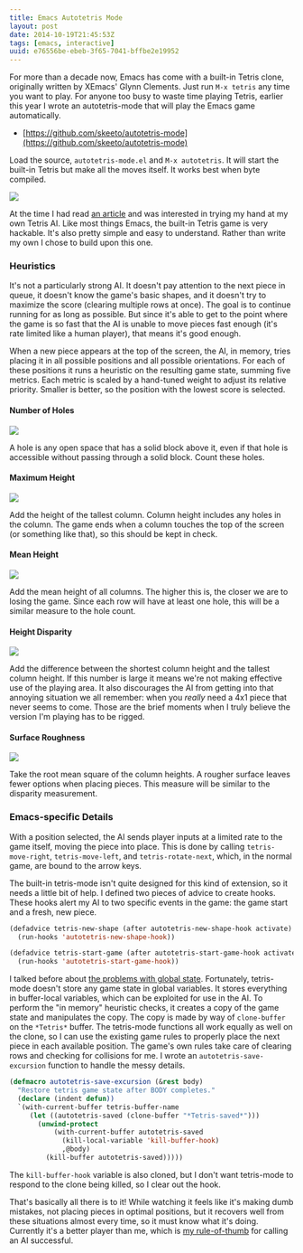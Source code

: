 ```yaml
---
title: Emacs Autotetris Mode
layout: post
date: 2014-10-19T21:45:53Z
tags: [emacs, interactive]
uuid: e76556be-ebeb-3f65-7041-bffbe2e19952
---
```


For more than a decade now, Emacs has come with a built-in Tetris
clone, originally written by XEmacs' Glynn Clements. Just run `M-x
tetris` any time you want to play. For anyone too busy to waste time
playing Tetris, earlier this year I wrote an autotetris-mode that will
play the Emacs game automatically.

* [https://github.com/skeeto/autotetris-mode](https://github.com/skeeto/autotetris-mode)

Load the source, `autotetris-mode.el` and `M-x autotetris`. It will
start the built-in Tetris but make all the moves itself. It works best
when byte compiled.

![](/img/diagram/tetris/screenshot.png)

At the time I had read [an article][orig] and was interested in trying
my hand at my own Tetris AI. Like most things Emacs, the built-in
Tetris game is very hackable. It's also pretty simple and easy to
understand. Rather than write my own I chose to build upon this one.

### Heuristics

It's not a particularly strong AI. It doesn't pay attention to the
next piece in queue, it doesn't know the game's basic shapes, and it
doesn't try to maximize the score (clearing multiple rows at once).
The goal is to continue running for as long as possible. But since
it's able to get to the point where the game is so fast that the AI is
unable to move pieces fast enough (it's rate limited like a human
player), that means it's good enough.

When a new piece appears at the top of the screen, the AI, in memory,
tries placing it in all possible positions and all possible
orientations. For each of these positions it runs a heuristic on the
resulting game state, summing five metrics. Each metric is scaled by a
hand-tuned weight to adjust its relative priority. Smaller is better,
so the position with the lowest score is selected.

#### Number of Holes

![](/img/diagram/tetris/holes.png)

A hole is any open space that has a solid block above it, even if that
hole is accessible without passing through a solid block. Count these
holes.

#### Maximum Height

![](/img/diagram/tetris/height.png)

Add the height of the tallest column. Column height includes any holes
in the column. The game ends when a column touches the top of the
screen (or something like that), so this should be kept in check.

#### Mean Height

![](/img/diagram/tetris/mean.png)

Add the mean height of all columns. The higher this is, the closer we
are to losing the game. Since each row will have at least one hole,
this will be a similar measure to the hole count.

#### Height Disparity

![](/img/diagram/tetris/disparity.png)

Add the difference between the shortest column height and the tallest
column height. If this number is large it means we're not making
effective use of the playing area. It also discourages the AI from
getting into that annoying situation we all remember: when you
*really* need a 4x1 piece that never seems to come. Those are the
brief moments when I truly believe the version I'm playing has to be
rigged.

#### Surface Roughness

![](/img/diagram/tetris/surface.png)

Take the root mean square of the column heights. A rougher surface
leaves fewer options when placing pieces. This measure will be similar
to the disparity measurement.

### Emacs-specific Details

With a position selected, the AI sends player inputs at a limited rate
to the game itself, moving the piece into place. This is done by
calling `tetris-move-right`, `tetris-move-left`, and
`tetris-rotate-next`, which, in the normal game, are bound to the
arrow keys.

The built-in tetris-mode isn't quite designed for this kind of
extension, so it needs a little bit of help. I defined two pieces of
advice to create hooks. These hooks alert my AI to two specific events
in the game: the game start and a fresh, new piece.

~~~cl
(defadvice tetris-new-shape (after autotetris-new-shape-hook activate)
  (run-hooks 'autotetris-new-shape-hook))

(defadvice tetris-start-game (after autotetris-start-game-hook activate)
  (run-hooks 'autotetris-start-game-hook))
~~~

I talked before about [the problems with global state][global].
Fortunately, tetris-mode doesn't store any game state in global
variables. It stores everything in buffer-local variables, which can
be exploited for use in the AI. To perform the "in memory" heuristic
checks, it creates a copy of the game state and manipulates the copy.
The copy is made by way of `clone-buffer` on the `*Tetris*` buffer.
The tetris-mode functions all work equally as well on the clone, so I
can use the existing game rules to properly place the next piece in
each available position. The game's own rules take care of clearing
rows and checking for collisions for me. I wrote an
`autotetris-save-excursion` function to handle the messy details.

~~~cl
(defmacro autotetris-save-excursion (&rest body)
  "Restore tetris game state after BODY completes."
  (declare (indent defun))
  `(with-current-buffer tetris-buffer-name
     (let ((autotetris-saved (clone-buffer "*Tetris-saved*")))
       (unwind-protect
           (with-current-buffer autotetris-saved
             (kill-local-variable 'kill-buffer-hook)
             ,@body)
         (kill-buffer autotetris-saved)))))
~~~

The `kill-buffer-hook` variable is also cloned, but I don't want
tetris-mode to respond to the clone being killed, so I clear out the
hook.

That's basically all there is to it! While watching it feels like it's
making dumb mistakes, not placing pieces in optimal positions, but it
recovers well from these situations almost every time, so it must know
what it's doing. Currently it's a better player than me, which is [my
rule-of-thumb][chess] for calling an AI successful.


[orig]: http://www.cs.cornell.edu/boom/1999sp/projects/tetris/
[global]: http://nullprogram.com/blog/2014/10/12/
[chess]: http://nullprogram.com/blog/2011/08/24/
